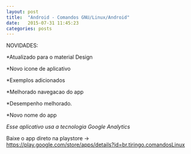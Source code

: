```yaml
---
layout: post
title:  "Android - Comandos GNU/Linux/Android"
date:   2015-07-31 11:45:23 
categories: posts
---
```



NOVIDADES:


*Atualizado para o material Design

*Novo icone de aplicativo

*Exemplos adicionados

*Melhorado navegacao do app

*Desempenho melhorado.

*Novo nome do app


*Esse aplicativo usa a tecnologia Google Analytics* 

Baixe o app direto na playstore -> <a href="https://play.google.com/store/apps/details?id=br.tiringo.comandosLinux ">https://play.google.com/store/apps/details?id=br.tiringo.comandosLinux </a>
